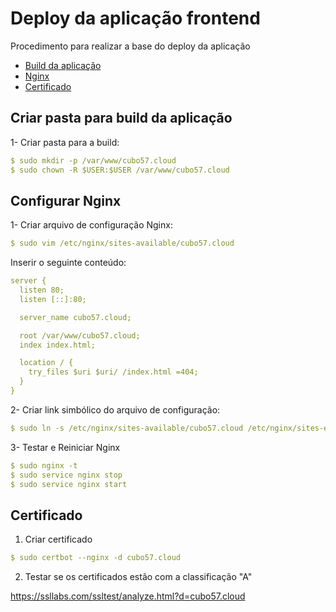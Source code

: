 # Deploy da aplicação frontend

Procedimento para realizar a base do deploy da aplicação

- [Build da aplicação](#criar-pasta-para-build-da-aplicação)
- [Nginx](#configurar-nginx)
- [Certificado](#certificado)

## Criar pasta para build da aplicação

1- Criar pasta para a build:

```yml
$ sudo mkdir -p /var/www/cubo57.cloud
$ sudo chown -R $USER:$USER /var/www/cubo57.cloud
```

## Configurar Nginx

1- Criar arquivo de configuração Nginx:

```yml
$ sudo vim /etc/nginx/sites-available/cubo57.cloud
```

Inserir o seguinte conteúdo:

```yml
server {
  listen 80;
  listen [::]:80;

  server_name cubo57.cloud;

  root /var/www/cubo57.cloud;
  index index.html;

  location / {
    try_files $uri $uri/ /index.html =404;
  }
}
```

2- Criar link simbólico do arquivo de configuração:

```yml
$ sudo ln -s /etc/nginx/sites-available/cubo57.cloud /etc/nginx/sites-enabled/
```

3- Testar e Reiniciar Nginx

```yml
$ sudo nginx -t
$ sudo service nginx stop
$ sudo service nginx start
```

## Certificado

1. Criar certificado

```yml
$ sudo certbot --nginx -d cubo57.cloud
```

2. Testar se os certificados estão com a classificação "A"

https://ssllabs.com/ssltest/analyze.html?d=cubo57.cloud
